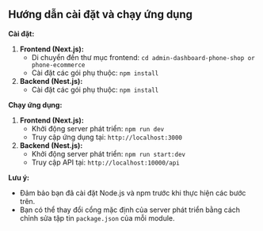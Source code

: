## Hướng dẫn cài đặt và chạy ứng dụng

**Cài đặt:**

1. **Frontend (Next.js):**
    * Di chuyển đến thư mục frontend: `cd admin-dashboard-phone-shop or phone-ecommerce`
    * Cài đặt các gói phụ thuộc: `npm install`
2. **Backend (Nest.js):**
    * Cài đặt các gói phụ thuộc: `npm install`

**Chạy ứng dụng:**

1. **Frontend (Next.js):**
    * Khởi động server phát triển: `npm run dev`
    * Truy cập ứng dụng tại: `http://localhost:3000`
2. **Backend (Nest.js):**
    * Khởi động server phát triển: `npm run start:dev`
    * Truy cập API tại: `http://localhost:10000/api`

**Lưu ý:**

* Đảm bảo bạn đã cài đặt Node.js và npm trước khi thực hiện các bước trên.
* Bạn có thể thay đổi cổng mặc định của server phát triển bằng cách chỉnh sửa tập tin `package.json` của mỗi module.
